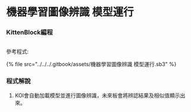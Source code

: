 # 機器學習圖像辨識 模型運行

### KittenBlock編程

<figure><img src="https://files.gitbook.com/v0/b/gitbook-x-prod.appspot.com/o/spaces%2FsN6MlwBFbL3P67FzMMyL%2Fuploads%2F8cFXNcfyVFMwKguyYdy0%2Fimage.png?alt=media&#x26;token=60bdad36-bf8a-4c13-bfb3-be77a3148496" alt=""><figcaption></figcaption></figure>

參考程式:

{% file src="../../../.gitbook/assets/機器學習圖像辨識 模型運行.sb3" %}

### 程式解說

1. KOI會自動加載模型並進行圖像辨識，未來板會將辨認結果及相似值顯示出來。
